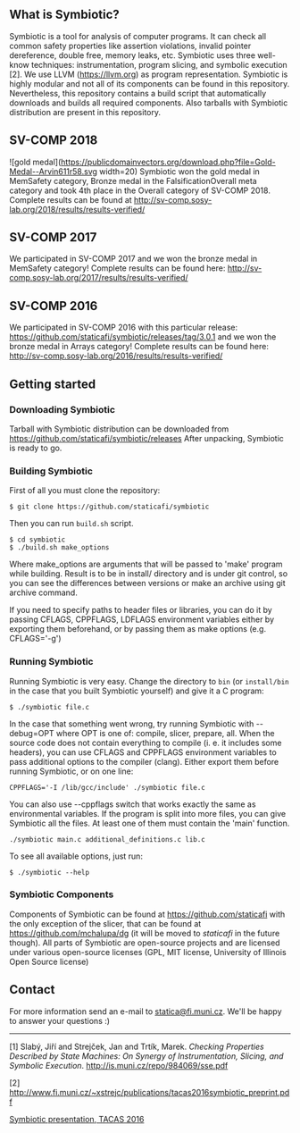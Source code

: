 ## What is Symbiotic?
Symbiotic is a tool for analysis of computer programs. It can check all common safety properties like assertion violations, invalid pointer dereference, double free, memory leaks, etc. Symbiotic uses three well-know techniques: instrumentation, program slicing, and symbolic execution [2]. We use LLVM (https://llvm.org) as program representation. Symbiotic is highly modular and not all of its components can be found in this repository. Nevertheless, this repository contains a build script that automatically downloads and builds all required components. Also tarballs with Symbiotic distribution are present in this repository.


## SV-COMP 2018
![gold medal](https://publicdomainvectors.org/download.php?file=Gold-Medal--Arvin611r58.svg width=20)
Symbiotic won the gold medal in MemSafety category, Bronze medal in the FalsificationOverall meta category and took 4th place in the Overall category of SV-COMP 2018. Complete results can be found at http://sv-comp.sosy-lab.org/2018/results/results-verified/

## SV-COMP 2017
We participated in SV-COMP 2017 and we won the bronze medal in MemSafety category! Complete results can be found here: http://sv-comp.sosy-lab.org/2017/results/results-verified/

## SV-COMP 2016
We participated in SV-COMP 2016 with this particular release: https://github.com/staticafi/symbiotic/releases/tag/3.0.1 and we won the bronze medal in Arrays category! Complete results can be found here: http://sv-comp.sosy-lab.org/2016/results/results-verified/


## Getting started
### Downloading Symbiotic
Tarball with Symbiotic distribution can be downloaded from https://github.com/staticafi/symbiotic/releases
After unpacking, Symbiotic is ready to go.

### Building Symbiotic

First of all you must clone the repository:
```
$ git clone https://github.com/staticafi/symbiotic
```
Then you can run `build.sh` script.

```
$ cd symbiotic
$ ./build.sh make_options
```
Where make_options are arguments that will be passed to 'make' program while building.
Result is to be in install/ directory and is under git control, so you
can see the differences between versions or make an archive using git archive
command.

If you need to specify paths to header files or libraries, you can do it
by passing CFLAGS, CPPFLAGS, LDFLAGS environment variables either by exporting
them beforehand, or by passing them as make options (e.g. CFLAGS='-g')

### Running Symbiotic

Running Symbiotic is very easy. Change the directory to `bin` (or `install/bin` in the case that you built Symbiotic yourself) and give it a C program:

```
$ ./symbiotic file.c
```
In the case that something went wrong, try running Symbiotic with --debug=OPT where OPT is one of: compile, slicer, prepare, all. When the source code does not contain everything to compile (i. e. it includes some headers), you can use CFLAGS and CPPFLAGS environment variables to pass additional options to the compiler (clang). Either export them before running Symbiotic, or on one line:

```
CPPFLAGS='-I /lib/gcc/include' ./symbiotic file.c
```
You can also use --cppflags switch that works exactly the same as environmental variables.
If the program is split into more files, you can give Symbiotic all the files. At least one of them must contain the 'main' function.

```
./symbiotic main.c additional_definitions.c lib.c
```

To see all available options, just run:

```
$ ./symbiotic --help
```
### Symbiotic Components

Components of Symbiotic can be found at https://github.com/staticafi with the only exception of the slicer, that can be found at https://github.com/mchalupa/dg (it will be moved to _staticafi_ in the future though). All parts of Symbiotic are open-source projects and are licensed under various open-source licenses (GPL, MIT license, University of Illinois Open Source license)

## Contact

For more information send an e-mail to <statica@fi.muni.cz>. We'll be happy to answer your questions :)

------------------------------------------------
[1] Slabý, Jiří and Strejček, Jan and Trtík, Marek. _Checking Properties Described by State Machines: On Synergy of Instrumentation, Slicing, and Symbolic Execution_. http://is.muni.cz/repo/984069/sse.pdf

[2] http://www.fi.muni.cz/~xstrejc/publications/tacas2016symbiotic_preprint.pdf

[Symbiotic presentation, TACAS 2016](symbiotic_tacas2016.pdf)
